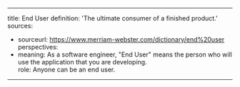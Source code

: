 ---
title: End User
definition: 'The ultimate consumer of a finished product.'
sources:
- sourceurl: https://www.merriam-webster.com/dictionary/end%20user 
perspectives:
- meaning: As a software engineer, "End User" means the person who will use the application that you are developing.  
  role: Anyone can be an end user.
- ---